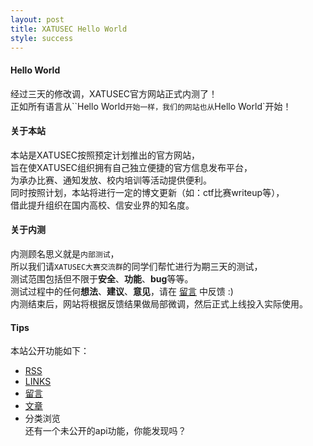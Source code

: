 ```yaml
---
layout: post
title: XATUSEC Hello World
style: success
---
```


#### Hello World
经过三天的修改调，XATUSEC官方网站正式内测了！   
正如所有语言从``Hello World`开始一样，我们的网站也从`Hello World`开始！   

   
#### 关于本站
本站是XATUSEC按照预定计划推出的官方网站，   
旨在使XATUSEC组织拥有自己独立便捷的官方信息发布平台，  
为承办比赛、通知发放、校内培训等活动提供便利。   
同时按照计划，本站将进行一定的博文更新（如：ctf比赛writeup等），   
借此提升组织在国内高校、信安业界的知名度。

   
#### 关于内测
内测顾名思义就是`内部测试`，   
所以我们请`XATUSEC大赛交流群`的同学们帮忙进行为期三天的测试，   
测试范围包括但不限于**安全**、**功能**、**bug**等等。   
测试过程中的任何**想法**、**建议**、**意见**，请在 [留言](http://www.xatusec.org/comment/) 中反馈 :)   
内测结束后，网站将根据反馈结果做局部微调，然后正式上线投入实际使用。

   
#### Tips
本站公开功能如下：   
- [RSS](http://www.xatusec.org/feed.xml)   
- [LINKS](http://www.xatusec.org/links/)   
- [留言](http://www.xatusec.org/comment/)
- [文章](http://www.xatusec.org/post/)   
- 分类浏览   
还有一个未公开的api功能，你能发现吗？  